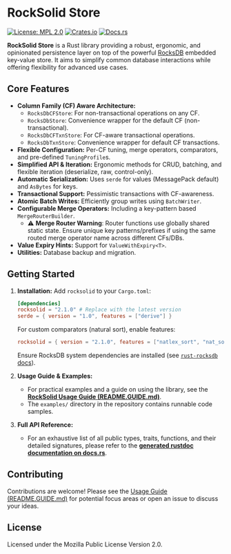 # RockSolid Store

[![License: MPL 2.0](https://img.shields.io/badge/License-MPL%202.0-brightgreen.svg)](https://opensource.org/licenses/MPL-2.0)
[![Crates.io](https://img.shields.io/crates/v/rocksolid.svg?style=flat-square)](https://crates.io/crates/rocksolid)
[![Docs.rs](https://img.shields.io/docsrs/rocksolid?style=flat-square)](https://docs.rs/rocksolid/)

**RockSolid Store** is a Rust library providing a robust, ergonomic, and opinionated persistence layer on top of the powerful [RocksDB](https://rocksdb.org/) embedded key-value store. It aims to simplify common database interactions while offering flexibility for advanced use cases.

## Core Features

*   **Column Family (CF) Aware Architecture:**
    *   `RocksDbCFStore`: For non-transactional operations on any CF.
    *   `RocksDbStore`: Convenience wrapper for the default CF (non-transactional).
    *   `RocksDbCFTxnStore`: For CF-aware transactional operations.
    *   `RocksDbTxnStore`: Convenience wrapper for default CF transactions.
*   **Flexible Configuration:** Per-CF tuning, merge operators, comparators, and pre-defined `TuningProfile`s.
*   **Simplified API & Iteration:** Ergonomic methods for CRUD, batching, and flexible iteration (deserialize, raw, control-only).
*   **Automatic Serialization:** Uses `serde` for values (MessagePack default) and `AsBytes` for keys.
*   **Transactional Support:** Pessimistic transactions with CF-awareness.
*   **Atomic Batch Writes:** Efficiently group writes using `BatchWriter`.
*   **Configurable Merge Operators:** Including a key-pattern based `MergeRouterBuilder`.
    *   ⚠️ **Merge Router Warning**: Router functions use globally shared static state. Ensure unique key patterns/prefixes if using the same routed merge operator name across different CFs/DBs.
*   **Value Expiry Hints:** Support for `ValueWithExpiry<T>`.
*   **Utilities:** Database backup and migration.

## Getting Started

1.  **Installation:**
    Add `rocksolid` to your `Cargo.toml`:
    ```toml
    [dependencies]
    rocksolid = "2.1.0" # Replace with the latest version
    serde = { version = "1.0", features = ["derive"] }
    ```
    For custom comparators (natural sort), enable features:
    ```toml
    rocksolid = { version = "2.1.0", features = ["natlex_sort", "nat_sort"] }
    ```
    Ensure RocksDB system dependencies are installed (see [`rust-rocksdb` docs](https://github.com/rust-rocksdb/rust-rocksdb)).

2.  **Usage Guide & Examples:**
    *   For practical examples and a guide on using the library, see the **[RockSolid Usage Guide (README.GUIDE.md)](README.GUIDE.md)**.
    *   The `examples/` directory in the repository contains runnable code samples.

3.  **Full API Reference:**
    *   For an exhaustive list of all public types, traits, functions, and their detailed signatures, please refer to the **[generated rustdoc documentation on docs.rs](https://docs.rs/rocksolid/)**.

## Contributing

Contributions are welcome! Please see the [Usage Guide (README.GUIDE.md)](README.GUIDE.md) for potential focus areas or open an issue to discuss your ideas.

## License

Licensed under the Mozilla Public License Version 2.0.
